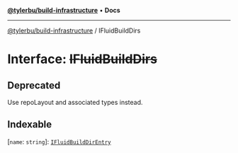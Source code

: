 [**@tylerbu/build-infrastructure**](../README.md) • **Docs**

***

[@tylerbu/build-infrastructure](../README.md) / IFluidBuildDirs

# Interface: ~~IFluidBuildDirs~~

## Deprecated

Use repoLayout and associated types instead.

## Indexable

 \[`name`: `string`\]: [`IFluidBuildDirEntry`](../type-aliases/IFluidBuildDirEntry.md)
